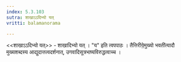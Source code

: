 ```yaml
---
index: 5.3.103
sutra: शाखाऽऽदिभ्यो यत्‌
vritti: balamanorama

---
```

<<शाखाऽ‌ऽदिभ्यो यत्>> - शाखादिभ्यो यत् । "य" इति त्वपपाठः । तैत्तिरीये॒मुख्यो भवती॑त्यादौ मुख्यशब्दस्य आद्युदात्तत्वदर्शनात्, उगवादिसूत्रभाष्यविरुद्धत्वाच्च । 